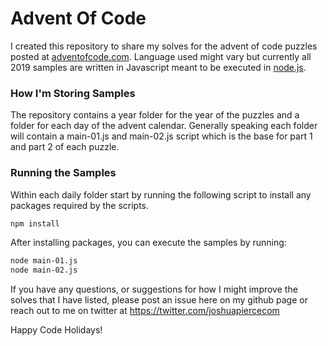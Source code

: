 # Advent Of Code
I created this repository to share my solves for the advent of code puzzles posted at [adventofcode.com](https://adventofcode.com/). Language used might vary but currently all 2019 samples are written in Javascript meant to be executed in [node.js](https://nodejs.org).

### How I'm Storing Samples
The repository contains a year folder for the year of the puzzles and a folder for each day of the advent calendar. Generally speaking each folder will contain a main-01.js and main-02.js script which is the base for part 1 and part 2 of each puzzle.

### Running the Samples
Within each daily folder start by running the following script to install any packages required by the scripts.

```bash
npm install
```

After installing packages, you can execute the samples by running:

```bash
node main-01.js
node main-02.js
```

If you have any questions, or suggestions for how I might improve the solves that I have listed, please post an issue here on my github page or reach out to me on twitter at https://twitter.com/joshuapiercecom

Happy Code Holidays!
